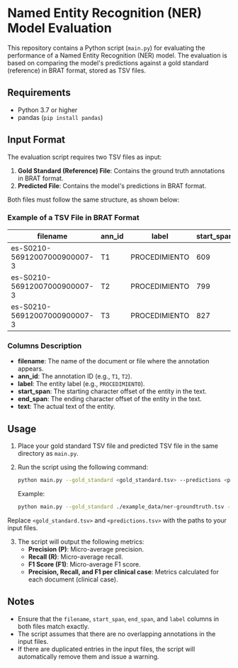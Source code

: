 # Named Entity Recognition (NER) Model Evaluation

This repository contains a Python script (`main.py`) for evaluating the performance of a Named Entity Recognition (NER) model. The evaluation is based on comparing the model's predictions against a gold standard (reference) in BRAT format, stored as TSV files.

## Requirements

- Python 3.7 or higher
- pandas (`pip install pandas`)

## Input Format

The evaluation script requires two TSV files as input:
1. **Gold Standard (Reference) File**: Contains the ground truth annotations in BRAT format.
2. **Predicted File**: Contains the model's predictions in BRAT format.

Both files must follow the same structure, as shown below:

### Example of a TSV File in BRAT Format

| filename                      | ann_id | label          | start_span | end_span | text                          |
|-------------------------------|--------|----------------|------------|----------|-------------------------------|
| es-S0210-56912007000900007-3  | T1     | PROCEDIMIENTO  | 609        | 643      | tomografía computarizada abdominal |
| es-S0210-56912007000900007-3  | T2     | PROCEDIMIENTO  | 799        | 824      | intubada orotraquealmente      |
| es-S0210-56912007000900007-3  | T3     | PROCEDIMIENTO  | 827        | 861      | conectada a un respirador mecánico |

### Columns Description
- **filename**: The name of the document or file where the annotation appears.
- **ann_id**: The annotation ID (e.g., `T1`, `T2`).
- **label**: The entity label (e.g., `PROCEDIMIENTO`).
- **start_span**: The starting character offset of the entity in the text.
- **end_span**: The ending character offset of the entity in the text.
- **text**: The actual text of the entity.

## Usage

1. Place your gold standard TSV file and predicted TSV file in the same directory as `main.py`.
2. Run the script using the following command:
   ```bash
   python main.py --gold_standard <gold_standard.tsv> --predictions <predictions.tsv>
   ```

   Example:
   ```bash 
   python main.py --gold_standard ./example_data/ner-groundtruth.tsv --predictions ./example_data/ner-prediction.tsv
   ```

Replace `<gold_standard.tsv>` and `<predictions.tsv>` with the paths to your input files.

3. The script will output the following metrics:
   - **Precision (P)**: Micro-average precision.
   - **Recall (R)**: Micro-average recall.
   - **F1 Score (F1)**: Micro-average F1 score.
   - **Precision, Recall, and F1 per clinical case**: Metrics calculated for each document (clinical case).

## Notes
- Ensure that the `filename`, `start_span`, `end_span`, and `label` columns in both files match exactly.
- The script assumes that there are no overlapping annotations in the input files.
- If there are duplicated entries in the input files, the script will automatically remove them and issue a warning.
